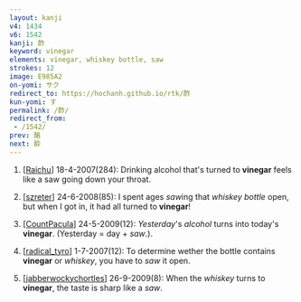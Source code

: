 ```yaml
---
layout: kanji
v4: 1434
v6: 1542
kanji: 酢
keyword: vinegar
elements: vinegar, whiskey bottle, saw
strokes: 12
image: E985A2
on-yomi: サク
redirect_to: https://hochanh.github.io/rtk/酢
kun-yomi: す
permalink: /酢/
redirect_from:
 - /1542/
prev: 酪
next: 酔
---
```


1) [<a href="http://kanji.koohii.com/profile/Raichu">Raichu</a>] 18-4-2007(284): Drinking alcohol that&#039;s turned to<strong> vinegar</strong> feels like a saw going down your throat.

2) [<a href="http://kanji.koohii.com/profile/szreter">szreter</a>] 24-6-2008(85): I spent ages <em>saw</em>ing that <em>whiskey bottle</em> open, but when I got in, it had all turned to<strong> vinegar</strong>!

3) [<a href="http://kanji.koohii.com/profile/CountPacula">CountPacula</a>] 24-5-2009(12): <em>Yesterday</em>&#039;s <em>alcohol</em> turns into today&#039;s<strong> vinegar</strong>. (Yesterday = day + <em>saw</em>.).

4) [<a href="http://kanji.koohii.com/profile/radical_tyro">radical_tyro</a>] 1-7-2007(12): To determine wether the bottle contains<strong> vinegar</strong> or <em>whiskey</em>, you have to <em>saw</em> it open.

5) [<a href="http://kanji.koohii.com/profile/jabberwockychortles">jabberwockychortles</a>] 26-9-2009(8): When the <em>whiskey</em> turns to<strong> vinegar</strong>, the taste is sharp like a <em>saw</em>.

